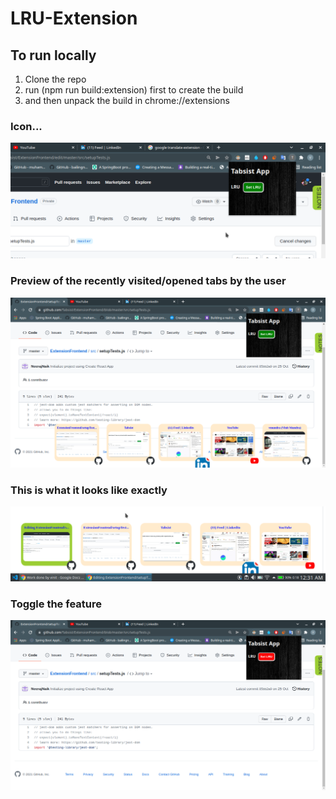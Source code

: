 # LRU-Extension

##  To run locally 
1)  Clone the repo
2)  run (npm run build:extension) first to create the build
3)  and then unpack the build in chrome://extensions


###  Icon...
![](images/LruIcon.png)


###  Preview of the recently visited/opened tabs by the user
![](images/LruWorkingModel.png)


###  This is what it looks like exactly
![](images/listOfLrus.png)

###  Toggle the feature
![](images/ToggleButton.png)
